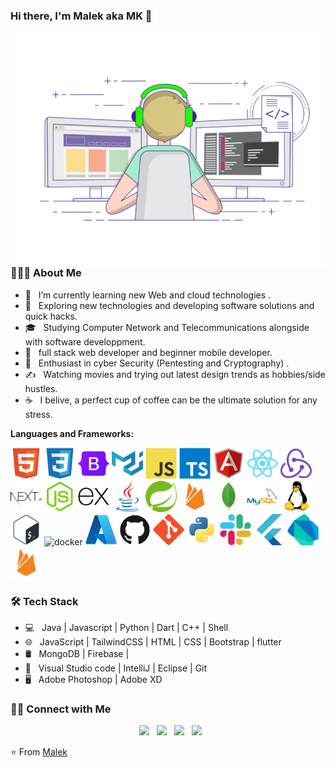 ### Hi there, I'm Malek aka MK 👋 
<img align="right" alt="GIF" src="https://raw.githubusercontent.com/devSouvik/devSouvik/master/gif3.gif" width="500"/>

<h3> 👨🏻‍💻 About Me </h3>

- 🔭 &nbsp; I’m currently learning new Web and cloud technologies .
- 🤔 &nbsp; Exploring new technologies and developing software solutions and quick hacks.
- 🎓 &nbsp; Studying Computer Network and Telecommunications alongside with software developpment.
- 💼 &nbsp; full stack web developer and beginner mobile developer.
- 🌱 &nbsp; Enthusiast in cyber Security (Pentesting and Cryptography) .
- ✍️ &nbsp; Watching movies and trying out latest design trends as hobbies/side hustles.
- ☕ &nbsp; I belive, a perfect cup of coffee can be the ultimate solution for any stress. 


**Languages and Frameworks:**  
<p align="left">
<img width="50" height="50" alt="HTML5" src="https://github.com/devicons/devicon/blob/master/icons/html5/html5-original.svg"/>
<img width="50" height="50" alt="CSS3" src="https://github.com/devicons/devicon/blob/master/icons/css3/css3-original.svg"/>
<img width="50" height="50" alt="bootstrap" src="https://github.com/devicons/devicon/blob/master/icons/bootstrap/bootstrap-original.svg"/>
<img width="50" height="50" alt="mui" src="https://github.com/devicons/devicon/blob/master/icons/materialui/materialui-original.svg"/>
<img width="50" height="50" alt="javascript" src="https://github.com/devicons/devicon/blob/master/icons/javascript/javascript-original.svg"/>
<img width="50" height="50" alt="typescript" src="https://github.com/devicons/devicon/blob/master/icons/typescript/typescript-original.svg"/>
<img width="50" height="50" alt="angular" src="https://github.com/devicons/devicon/blob/master/icons/angularjs/angularjs-original.svg"/>
<img width="50" height="50" alt="react" src="https://github.com/devicons/devicon/blob/master/icons/react/react-original.svg"/>
<img width="50" height="50" alt="redux" src="https://github.com/devicons/devicon/blob/master/icons/redux/redux-original.svg"/>
<img width="50" height="50" alt="nextjs" src="https://github.com/devicons/devicon/blob/master/icons/nextjs/nextjs-original-wordmark.svg"/>
<img width="50" height="50" alt="nodejs" src="https://github.com/devicons/devicon/blob/master/icons/nodejs/nodejs-original.svg"/>
<img width="50" height="50" alt="express" src="https://github.com/devicons/devicon/blob/master/icons/express/express-original.svg"/>
<img width="50" height="50" alt="java" src="https://github.com/devicons/devicon/blob/master/icons/java/java-original.svg"/>
<img width="50" height="50" alt="spring" src="https://github.com/devicons/devicon/blob/master/icons/spring/spring-original.svg"/>
<img width="50" height="50" alt="firebase" src="https://github.com/devicons/devicon/blob/master/icons/firebase/firebase-plain.svg"/>
<img width="50" height="50" alt="mongodb" src="https://github.com/devicons/devicon/blob/master/icons/mongodb/mongodb-original.svg"/>
<img width="50" height="50" alt="mysql" src="https://github.com/devicons/devicon/blob/master/icons/mysql/mysql-original-wordmark.svg"/>
<img width="50" height="50" alt="linux" src="https://github.com/devicons/devicon/blob/master/icons/linux/linux-original.svg"/>
<img width="50" height="50" alt="bash" src="https://github.com/devicons/devicon/blob/master/icons/bash/bash-original.svg"/>
<img width="50" height="50" alt="docker" src="https://camo.githubusercontent.com/e885996e4049b167e452a67e5c384ed96ddfb63741221c7607c45731e4fb15b9/68747470733a2f2f696d672e69636f6e73382e636f6d2f666c75656e742f34382f3030303030302f646f636b65722e706e67"/>
<img width="50" height="50" alt="typescript" src="https://github.com/devicons/devicon/blob/master/icons/azure/azure-original.svg"/>
<img width="50" height="50" alt="github" src="https://github.com/devicons/devicon/blob/master/icons/github/github-original.svg"/>
<img width="50" height="50" alt="git" src="https://github.com/devicons/devicon/blob/master/icons/git/git-original.svg"/>
<img width="50" height="50" alt="python" src="https://github.com/devicons/devicon/blob/master/icons/python/python-original.svg">
<img width="50" height="50" alt="slack" src="https://github.com/devicons/devicon/blob/master/icons/slack/slack-original.svg"/>
<img width="50" height="50" alt="flutter" src="https://github.com/devicons/devicon/blob/master/icons/flutter/flutter-original.svg"/>
<img width="50" height="50" alt="dart" src="https://github.com/devicons/devicon/blob/master/icons/dart/dart-original.svg"/>
<img width="50" height="50" alt="firebase" src="https://github.com/devicons/devicon/blob/master/icons/firebase/firebase-plain.svg"/>

<h3>🛠 Tech Stack</h3> 

- 💻 &nbsp; Java | Javascript | Python | Dart | C++ | Shell
- 🌐 &nbsp; JavaScript | TailwindCSS | HTML | CSS | Bootstrap | flutter
- 🛢 &nbsp;  MongoDB | Firebase | 
- 🔧 &nbsp;  Visual Studio code | IntelliJ | Eclipse | Git
- 🖥 &nbsp;  Adobe Photoshop | Adobe XD



<h3> 🤝🏻 Connect with Me </h3>

<p align="center">
&nbsp; <a href="https://twitter.com/ZaagMalek" target="_blank" rel="noopener noreferrer"><img src="https://img.icons8.com/plasticine/100/000000/twitter.png" width="50" /></a>  
&nbsp; <a href="https://www.instagram.com/zaagmalek/" target="_blank" rel="noopener noreferrer"><img src="https://img.icons8.com/plasticine/100/000000/instagram-new.png" width="50" /></a>  
&nbsp; <a href="https://www.linkedin.com/in/malekzaag/" target="_blank" rel="noopener noreferrer"><img src="https://img.icons8.com/plasticine/100/000000/linkedin.png" width="50" /></a>
&nbsp; <a href="zaag.malek1@gmail.com" target="_blank" rel="noopener noreferrer"><img src="https://img.icons8.com/plasticine/100/000000/gmail.png"  width="50" /></a>
</p>

⭐️ From [Malek](https://github.com/Malek-Zaag)
